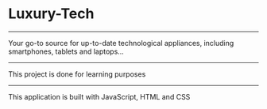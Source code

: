 # Luxury-Tech
* * *

Your go-to source for up-to-date technological appliances, including smartphones, tablets and laptops... 

***
This project is done for learning purposes 

***
This application is built with JavaScript, HTML and CSS

